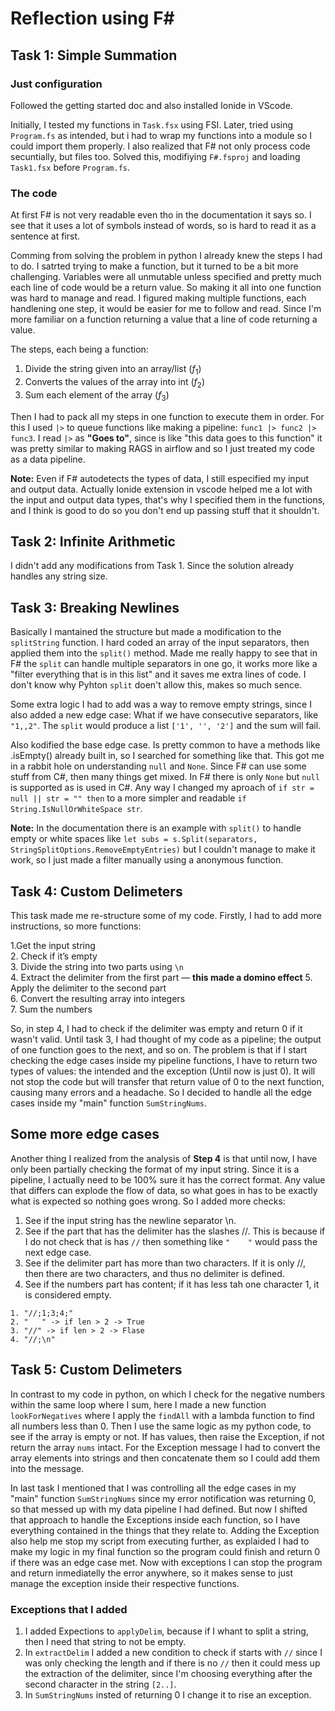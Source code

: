 # Reflection using F#

## Task 1: Simple Summation


### Just configuration
Followed the getting started doc and also installed Ionide in VScode.

Initially, I tested my functions in `Task.fsx` using FSI. Later, tried using `Program.fs` as intended, but i had to wrap my functions into a module so I could import them properly. I also realized that F# not only process code secuntially, but files too. Solved this, modifiying `F#.fsproj` and loading `Task1.fsx` before `Program.fs`.

### The code

At first F# is not very readable even tho in the documentation it says so. I see that it uses a lot of symbols instead of words, so is hard to read it as a sentence at first.

Comming from solving the problem in python I already knew the steps I had to do. I satrted trying to make a function, but it turned to be a bit more challenging. Variables were all unmutable unless specified and pretty much each line of code would be a return value. So making it all into one function was hard to manage and read. I figured making multiple functions, each handlening one step, it would be easier for me to follow and read. Since I'm more familiar on a function returning a value that a line of code returning a value.

The steps, each being a function:

1. Divide the string given into an array/list ($f_1$)
2. Converts the values of the array into int ($f_2$)
3. Sum each element of the array ($f_3$)

Then I had to pack all my steps in one function to execute them in order. For this I used `|>` to queue functions like making a pipeline:
`func1 |> func2 |> func3`.  I read `|>` as **"Goes to"**, since is like "this data goes to this function" it was pretty similar to making RAGS in airflow and so I just treated my code as a data pipeline.

**Note:** Even if F# autodetects the types of data, I still especified my input and output data. Actually Ionide extension in vscode helped me a lot with the input and output data types, that's why I specified them in the functions, and I think is good to do so you don't end up passing stuff that it shouldn't.

## Task 2: Infinite Arithmetic

I didn't add any modifications from Task 1. Since the solution already handles any string size.

## Task 3: Breaking Newlines

Basically I mantained the structure but made a modification to the `splitString` function. I hard coded an array of the input separators, then applied them into the `split()` method. Made me really happy to see that in F# the `split` can handle multiple separators in one go, it works more like a "filter everything that is in this list" and it saves me extra lines of code. I don't know why Pyhton `split` doen't allow this, makes so much sence.

Some extra logic I had to add was a way to remove empty strings, since I also added a new edge case: What if we have consecutive separators, like `"1,,2"`. The `split` would produce a list `['1', '', '2']` and the sum will fail.

Also kodified the base edge case. Is pretty common to have a methods like .isEmpty() already built in, so I searched for something like that. This got me in a rabbit hole on understanding `null` and `None`. Since F# can use some stuff from C#, then many things get mixed. In F# there is only `None` but `null` is supported as is used in C#. Any way I changed my aproach of `if str = null || str = "" then` to a more simpler and readable `if String.IsNullOrWhiteSpace str`.

**Note:** In the documentation there is an example with `split()` to handle empty or white spaces like `let subs = s.Split(separators, StringSplitOptions.RemoveEmptyEntries)` but I couldn't manage to make it work, so I just made a filter manually using a anonymous function.

## Task 4: Custom Delimeters

This task made me re-structure some of my code. Firstly, I had to add more instructions, so more functions:

1.Get the input string  
2. Check if it’s empty  
3. Divide the string into two parts using `\n`  
4. Extract the delimiter from the first part — **this made a domino effect**
5. Apply the delimiter to the second part  
6. Convert the resulting array into integers  
7. Sum the numbers 


So, in step 4, I had to check if the delimiter was empty and return 0 if it wasn't valid. Until task 3, I had thought of my code as a pipeline; the output of one function goes to the next, and so on. The problem is that if I start checking the edge cases inside my pipeline functions, I have to return two types of values: the intended and the exception (Until now is just 0). It will not stop the code but will transfer that return value of 0 to the next function, causing many errors and a headache. So I decided to handle all the edge cases inside my "main" function `SumStringNums`.

## Some more edge cases
Another thing I realized from the analysis of **Step 4** is that until now, I have only been partially checking the format of my input string. Since it is a pipeline, I actually need to be 100% sure it has the correct format. Any value that differs can explode the flow of data, so what goes in has to be exactly what is expected so nothing goes wrong. So I added more checks:

1. See if the input string has the newline separator \n.
2. See if the part that has the delimiter has the slashes //. This is because if I do not check that is has `//` then something like `"    "` would pass the next edge case.
3. See if the delimiter part has more than two characters. If it is only //, then there are two characters, and thus no delimiter is defined.
4. See if the numbers part has content; if it has less tah one character 1, it is considered empty.

```
1. "//;1;3;4;" 
2. "   " -> if len > 2 -> True
3. "//" -> if len > 2 -> Flase
4. "//;\n"
```

## Task 5: Custom Delimeters

In contrast to my code in python, on which I check for the negative numbers within the same loop where I sum, here I made a new function `lookForNegatives` where I apply the `findAll` with a lambda function to find all numbers less than 0. Then I use the same logic as my python code, to see if the array is empty or not. If has values, then raise the Exception, if not return the array `nums` intact. For the Exception message I had to convert the array elements into strings and then concatenate them so I could add them into the message.

In last task I mentioned that I was controlling all the edge cases in my "main" function `SumStringNums` since my error notification was returning 0, so that messed up with my data pipeline I had defined. But now I shifted that approach to handle the Exceptions inside each function, so I have everything contained in the things that they relate to. Adding the Exception also help me stop my script from executing further, as explaided I had to make my logic in my final function so the program could finish and return 0 if there was an edge case met. Now with exceptions I can stop the program and return inmediatelly the error anywhere, so it makes sense to just manage the exception inside their respective functions.

### Exceptions that I added
1. I added Expections to `applyDelim`, because if I whant to split a string, then I need that string to not be empty.
2. In `extractDelim` I added a new condition to check if starts with `//` since I was only checking the length and if there is no `//` then it could mess up the extraction of the delimiter, since I'm choosing everything after the second character in the string `[2..]`.
3. In `SumStringNums` insted of returning 0 I change it to rise an exception.